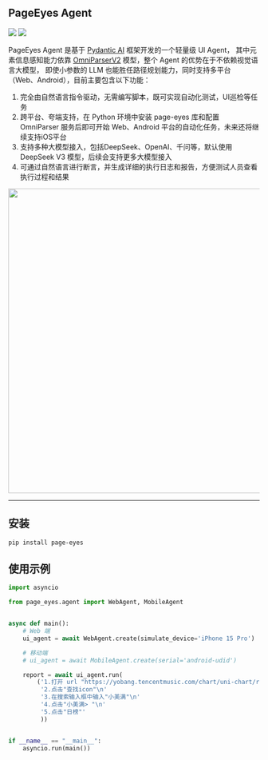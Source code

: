 ## PageEyes Agent

![](https://img.shields.io/badge/build-passing-brightgreen)
![](https://img.shields.io/badge/python-12-blue?logo=python)

PageEyes Agent 是基于 [Pydantic AI](https://ai.pydantic.dev/#why-use-pydanticai) 框架开发的一个轻量级 UI Agent，
其中元素信息感知能力依靠 [OmniParserV2](https://huggingface.co/microsoft/OmniParser-v2.0) 模型，整个 Agent 的优势在于不依赖视觉语言大模型，
即使小参数的 LLM 也能胜任路径规划能力，同时支持多平台（Web、Android），目前主要包含以下功能：

1. 完全由自然语言指令驱动，无需编写脚本，既可实现自动化测试，UI巡检等任务
2. 跨平台、夸端支持，在 Python 环境中安装 page-eyes 库和配置 OmniParser 服务后即可开始 Web、Android 平台的自动化任务，未来还将继续支持iOS平台
3. 支持多种大模型接入，包括DeepSeek、OpenAI、千问等，默认使用 DeepSeek V3 模型，后续会支持更多大模型接入
4. 可通过自然语言进行断言，并生成详细的执行日志和报告，方便测试人员查看执行过程和结果

<img title="" src="https://cdn-y.tencentmusic.com/1e1e171e6dd06b6808489acd381db735.png" alt="" width="610" data-align="center">

***

## 安装

```shell
pip install page-eyes
```

## 使用示例

```python
import asyncio

from page_eyes.agent import WebAgent, MobileAgent


async def main():
    # Web 端
    ui_agent = await WebAgent.create(simulate_device='iPhone 15 Pro')

    # 移动端
    # ui_agent = await MobileAgent.create(serial='android-udid')

    report = await ui_agent.run(
        ('1.打开 url "https://yobang.tencentmusic.com/chart/uni-chart/rankList/"\n'
         '2.点击"查找icon"\n'
         '3.在搜索输入框中输入"小美满"\n'
         '4.点击"小美满> "\n'
         '5.点击"日榜"'
         ))


if __name__ == "__main__":
    asyncio.run(main())
```